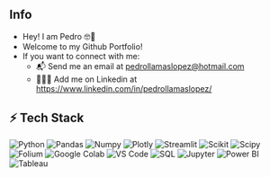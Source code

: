 ## Info
* Hey! I am Pedro 🤓👋
* Welcome to my Github Portfolio!
* If you want to connect with me:
  * 📬 Send me an email at pedrollamaslopez@hotmail.com
  * 👨‍💼🤝 Add me on Linkedin at https://www.linkedin.com/in/pedrollamaslopez/


## ⚡ Tech Stack
![Python](https://img.shields.io/badge/Python-14354C?style=for-the-badge&logo=python&logoColor=white)
![Pandas](https://img.shields.io/badge/pandas-150458.svg?style=for-the-badge&logo=pandas&logoColor=white)
![Numpy](https://img.shields.io/badge/NumPy-013243.svg?style=for-the-badge&logo=NumPy&logoColor=white)
![Plotly](https://img.shields.io/badge/Plotly-3F4F75.svg?style=for-the-badge&logo=Plotly&logoColor=white)
![Streamlit](https://img.shields.io/badge/Streamlit-FF4B4B.svg?style=for-the-badge&logo=Streamlit&logoColor=white)
![Scikit](https://img.shields.io/badge/scikitlearn-F7931E.svg?style=for-the-badge&logo=scikit-learn&logoColor=white)
![Scipy](https://img.shields.io/badge/SciPy-8CAAE6.svg?style=for-the-badge&logo=SciPy&logoColor=white)
![Folium](https://img.shields.io/badge/Folium-77B829.svg?style=for-the-badge&logo=Folium&logoColor=white)
![Google Colab](https://img.shields.io/badge/Colab-F9AB00?style=for-the-badge&logo=googlecolab&color=525252)
![VS Code](https://img.shields.io/badge/Visual_Studio_Code-0078D4?style=for-the-badge&logo=visual%20studio%20code&logoColor=white)
![SQL](https://img.shields.io/badge/MySQL-005C84?style=for-the-badge&logo=mysql&logoColor=white)
![Jupyter](https://img.shields.io/badge/Jupyter-F37626.svg?&style=for-the-badge&logo=Jupyter&logoColor=white)
![Power BI](https://img.shields.io/badge/Power%20BI-F2C811?style=for-the-badge&logo=power%20bi&logoColor=black)
![Tableau](https://img.shields.io/badge/Tableau-E97627?style=for-the-badge&logo=tableau&logoColor=white)
